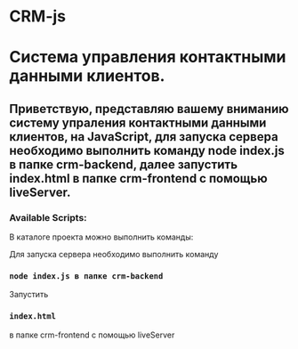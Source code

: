 # CRM-js
# Система управления контактными данными клиентов.
## Приветствую, представляю вашему вниманию систему упраления контактными данными клиентов, на JavaScript, для запуска сервера необходимо выполнить команду node index.js в папке crm-backend, далее запустить index.html в папке crm-frontend с помощью liveServer.


### Available Scripts:

В каталоге проекта можно выполнить команды:

Для запуска сервера необходимо выполнить команду 
### `node index.js в папке crm-backend`

Запустить 
### `index.html`
в папке crm-frontend с помощью liveServer

